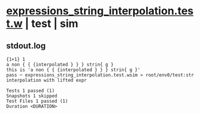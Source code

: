 # [expressions_string_interpolation.test.w](../../../../../tests/valid/expressions_string_interpolation.test.w) | test | sim

## stdout.log
```log
{1+1} 1
a non { { {interpolated } } } strin{ g }
this is 'a non { { {interpolated } } } strin{ g }'
pass ─ expressions_string_interpolation.test.wsim » root/env0/test:str interpolation with lifted expr

Tests 1 passed (1)
Snapshots 1 skipped
Test Files 1 passed (1)
Duration <DURATION>
```

